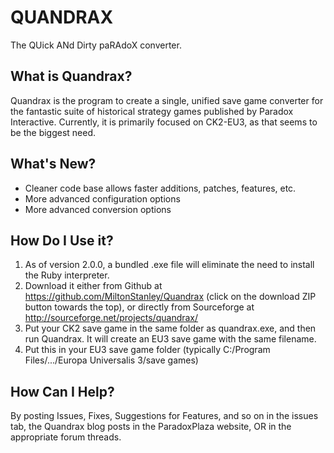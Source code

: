 QUANDRAX
========
The QUick ANd Dirty paRAdoX converter.

What is Quandrax?
-----------------
Quandrax is the program to create a single, unified save game converter for the fantastic suite of historical strategy games published by Paradox Interactive. Currently, it is primarily focused on CK2-EU3, as that seems to be the biggest need.

What's New?
-----------
- Cleaner code base allows faster additions, patches, features, etc.
- More advanced configuration options
- More advanced conversion options

How Do I Use it?
----------------
1. As of version 2.0.0, a bundled .exe file will eliminate the need to install the Ruby interpreter.
2. Download it either from Github at https://github.com/MiltonStanley/Quandrax (click on the download ZIP button towards the top), or directly from Sourceforge at http://sourceforge.net/projects/quandrax/
3. Put your CK2 save game in the same folder as quandrax.exe, and then run Quandrax. It will create an EU3 save game with the same filename. 
4. Put this in your EU3 save game folder (typically C:/Program Files/.../Europa Universalis 3/save games)

How Can I Help?
---------------
By posting Issues, Fixes, Suggestions for Features, and so on in the issues tab, the Quandrax blog posts in the ParadoxPlaza website, OR in the appropriate forum threads.